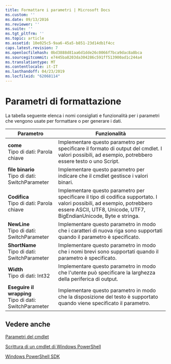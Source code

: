 ```yaml
---
title: Formattare i parametri | Microsoft Docs
ms.custom: ''
ms.date: 09/13/2016
ms.reviewer: ''
ms.suite: ''
ms.tgt_pltfrm: ''
ms.topic: article
ms.assetid: 10e025c5-9aa6-45a5-b851-23d14db1f4cc
caps.latest.revision: 7
ms.openlocfilehash: 0bd3888d81aa6d1dde26c0066f7bca9dac8a8bca
ms.sourcegitcommit: e7445ba8203da304286c591ff513900ad1c244a4
ms.translationtype: MT
ms.contentlocale: it-IT
ms.lasthandoff: 04/23/2019
ms.locfileid: "62068114"
---
```

# <a name="format-parameters"></a>Parametri di formattazione

La tabella seguente elenca i nomi consigliati e funzionalità per i parametri che vengono usate per formattare o per generare i dati.

|Parametro|Funzionalità|
|---|---|
|**come**<br>Tipo di dati: Parola chiave|Implementare questo parametro per specificare il formato di output del cmdlet. I valori possibili, ad esempio, potrebbero essere testo o uno Script.|
|**file binario**<br>Tipo di dati: SwitchParameter|Implementare questo parametro per indicare che il cmdlet gestisce i valori binari.|
|**Codifica**<br>Tipo di dati: Parola chiave|Implementare questo parametro per specificare il tipo di codifica supportato. I valori possibili, ad esempio, potrebbero essere ASCII, UTF8, Unicode, UTF7, BigEndianUnicode, Byte e stringa.|
|**NewLine**<br>Tipo di dati: SwitchParameter|Implementare questo parametro in modo che i caratteri di nuova riga sono supportati quando il parametro è specificato.|
|**ShortName**<br>Tipo di dati: SwitchParameter|Implementare questo parametro in modo che i nomi brevi sono supportati quando il parametro è specificato.|
|**Width**<br>Tipo di dati: Int32|Implementare questo parametro in modo che l'utente può specificare la larghezza della periferica di output.|
|**Eseguire il wrapping**<br>Tipo di dati: SwitchParameter|Implementare questo parametro in modo che la disposizione del testo è supportato quando viene specificato il parametro.|
## <a name="see-also"></a>Vedere anche

[Parametri del cmdlet](./cmdlet-parameters.md)

[Scrittura di un cmdlet di Windows PowerShell](./writing-a-windows-powershell-cmdlet.md)

[Windows PowerShell SDK](../windows-powershell-reference.md)
